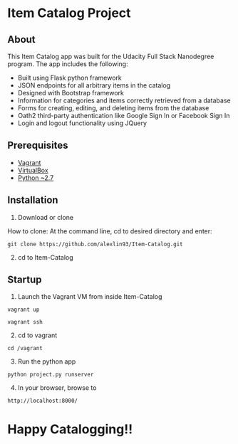 # Item Catalog Project

## About
This Item Catalog app was built for the Udacity Full Stack Nanodegree program.
The app includes the following:
- Built using Flask python framework
- JSON endpoints for all arbitrary items in the catalog
- Designed with Bootstrap framework
- Information for categories and items correctly retrieved from a database
- Forms for creating, editing, and deleting items from the database
- Oath2 third-party authentication like Google Sign In or Facebook Sign In
- Login and logout functionality using JQuery


## Prerequisites
- [Vagrant](https://www.vagrantup.com/)
- [VirtualBox](https://www.virtualbox.org/)
- [Python ~2.7](https://www.python.org/)

## Installation
1. Download or clone

How to clone:
At the command line, cd to desired directory and enter:
```
git clone https://github.com/alexlin93/Item-Catalog.git
```

2. cd to Item-Catalog


## Startup

1. Launch the Vagrant VM from inside Item-Catalog
```
vagrant up
```

```
vagrant ssh
```
2. cd to vagrant

```
cd /vagrant
```

3. Run the python app

```
python project.py runserver
```

4. In your browser, browse to

```
http://localhost:8000/
```

# Happy Catalogging!!